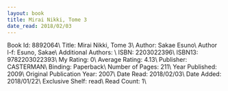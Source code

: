 ```yaml
---
layout: book
title: Mirai Nikki, Tome 3
date_read: 2018/02/03
---
```


Book Id: 8892064\ 
Title: Mirai Nikki, Tome 3\ 
Author: Sakae Esuno\ 
Author l-f: Esuno, Sakae\ 
Additional Authors: \ 
ISBN: 2203022396\ 
ISBN13: 9782203022393\ 
My Rating: 0\ 
Average Rating: 4.13\ 
Publisher: CASTERMAN\ 
Binding: Paperback\ 
Number of Pages: 211\ 
Year Published: 2009\ 
Original Publication Year: 2007\ 
Date Read: 2018/02/03\ 
Date Added: 2018/01/22\ 
Exclusive Shelf: read\ 
Read Count: 1\ 

